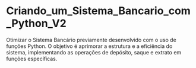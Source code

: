 # Criando_um_Sistema_Bancario_com_Python_V2
Otimizar o Sistema Bancário previamente desenvolvido com o uso de funções Python.  O objetivo é aprimorar a estrutura e a eficiência do sistema, implementando as operações de depósito, saque e extrato em funções específicas. 
